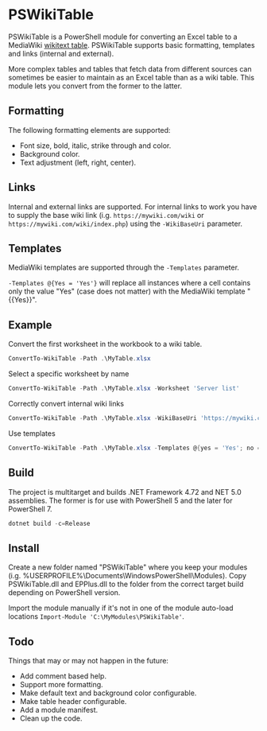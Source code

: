 # PSWikiTable

PSWikiTable is a PowerShell module for converting an Excel table to a MediaWiki [wikitext table](https://meta.wikimedia.org/wiki/Help:Table). PSWikiTable supports basic formatting, templates and links (internal and external).

More complex tables and tables that fetch data from different sources can sometimes be easier to maintain as an Excel table than as a wiki table. This module lets you convert from the former to the latter.

## Formatting

The following formatting elements are supported:

* Font size, bold, italic, strike through and color.
* Background color.
* Text adjustment (left, right, center).

## Links

Internal and external links are supported. For internal links to work you have to supply the base wiki link (i.g. ``https://mywiki.com/wiki`` or ``https://mywiki.com/wiki/index.php``) using the ``-WikiBaseUri`` parameter.

## Templates

MediaWiki templates are supported through the ``-Templates`` parameter.

``-Templates @{Yes = 'Yes'}`` will replace all instances where a cell contains only the value "Yes" (case does not matter) with the MediaWiki template "{{Yes}}".

## Example

Convert the first worksheet in the workbook to a wiki table.

```powershell
ConvertTo-WikiTable -Path .\MyTable.xlsx
```

Select a specific worksheet by name

```powershell
ConvertTo-WikiTable -Path .\MyTable.xlsx -Worksheet 'Server list'
```

Correctly convert internal wiki links

```powershell
ConvertTo-WikiTable -Path .\MyTable.xlsx -WikiBaseUri 'https://mywiki.com/wiki/index.php'
```

Use templates

```powershell
ConvertTo-WikiTable -Path .\MyTable.xlsx -Templates @{yes = 'Yes'; no = 'No'; warn = 'Warning'}
```

## Build

The project is multitarget and builds .NET Framework 4.72 and NET 5.0 assemblies. The former is for use with PowerShell 5 and the later for PowerShell 7.

```powershell
dotnet build -c=Release
```

## Install

Create a new folder named "PSWikiTable" where you keep your modules (i.g. %USERPROFILE%\Documents\WindowsPowerShell\Modules). Copy PSWikiTable.dll and EPPlus.dll to the folder from the correct target build depending on PowerShell version.

Import the module manually if it's not in one of the module auto-load locations ``Import-Module 'C:\MyModules\PSWikiTable'``.

## Todo

Things that may or may not happen in the future:

* Add comment based help.
* Support more formatting.
* Make default text and background color configurable.
* Make table header configurable.
* Add a module manifest.
* Clean up the code.
